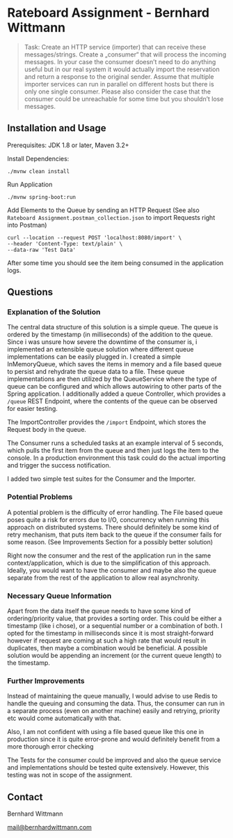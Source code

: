 # Rateboard Assignment - Bernhard Wittmann

> Task: Create an HTTP service (importer) that can receive these messages/strings. Create a „consumer“ that will process the incoming messages. In your case the consumer doesn’t need to do anything useful but in our real system it would actually import the reservation and return a response to the original sender. Assume that multiple importer services can run in parallel on different hosts but there is only one single consumer. Please also consider the case that the consumer could be unreachable for some time but you shouldn’t lose messages.

## Installation and Usage

Prerequisites: JDK 1.8 or later, Maven 3.2+

Install Dependencies:

```
./mvnw clean install
```

Run Application

```
./mvnw spring-boot:run
```

Add Elements to the Queue by sending an HTTP Request (See also `Rateboard Assignment.postman_collection.json` to import Requests right into Postman)

```
curl --location --request POST 'localhost:8080/import' \
--header 'Content-Type: text/plain' \
--data-raw 'Test Data'
```

After some time you should see the item being consumed in the application logs.

## Questions

### Explanation of the Solution

The central data structure of this solution is a simple queue. The queue is ordered by the timestamp (in milliseconds) of the addition to the queue. Since i was unsure how severe the downtime of the consumer is, i implemented an extensible queue solution where different queue implementations can be easily plugged in. I created a simple InMemoryQueue, which saves the items in memory and a file based queue to persist and rehydrate the queue data to a file.
These queue implementations are then utilized by the QueueService where the type of queue can be configured and which allows autowiring to other parts of the Spring application. 
I additionally added a queue Controller, which provides a `/queue` REST Endpoint, where the contents of the queue can be observed for easier testing.

The ImportController provides the `/import` Endpoint, which stores the Request body in the queue. 

The Consumer runs a scheduled tasks at an example interval of 5 seconds, which pulls the first item from the queue and then just logs the item to the console. In a production environment this task could do the actual importing and trigger the success notification.

I added two simple test suites for the Consumer and the Importer. 

### Potential Problems

A potential problem is the difficulty of error handling. The File based queue poses quite a risk for errors due to I/O, concurrency when running this approach on distributed systems.
There should definitely be some kind of retry mechanism, that puts item back to the queue if the consumer fails for some reason. (See Improvements Section for a possibly better solution)

Right now the consumer and the rest of the application run in the same context/application, which is due to the simplification of this approach. Ideally, you would want to have the consumer and maybe also the queue separate from the rest of the application to allow real asynchronity. 

### Necessary Queue Information

Apart from the data itself the queue needs to have some kind of ordering/priority value, that provides a sorting order. This could be either a timestamp (like i chose), or a sequential number or a combination of both. I opted for the timestamp in milliseconds since it is most straight-forward however if request are coming at such a high rate that would result in duplicates, then maybe a combination would be beneficial. A possible solution would be appending an increment (or the current queue length) to the timestamp. 

### Further Improvements

Instead of maintaining the queue manually, I would advise to use Redis to handle the queuing and consuming the data. Thus, the consumer can run in a separate process (even on another machine) easily and retrying, priority etc would come automatically with that. 

Also, I am not confident with using a file based queue like this one in production since it is quite error-prone and would definitely benefit from a more thorough error checking

The Tests for the consumer could be improved and also the queue service and implementations should be tested quite extensively. However, this testing was not in scope of the assignment.
## Contact

Bernhard Wittmann

mail@bernhardwittmann.com

